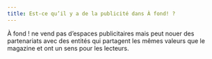 ```yaml
---
title: Est-ce qu’il y a de la publicité dans À fond! ?
---
```


À fond ! ne vend pas d’espaces publicitaires mais peut nouer des partenariats avec des entités qui partagent les mêmes valeurs que le magazine et ont un sens pour les lecteurs.
